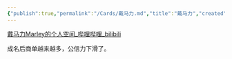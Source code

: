 ```yaml
---
{"publish":true,"permalink":"/Cards/戴马力.md","title":"戴马力","created":"2022-12-11","modified":"2025-07-12","cssclasses":""}
---
```



[戴马力Marley的个人空间_哔哩哔哩_bilibili](https://space.bilibili.com/350233933/?spm_id_from=333.999.0.0)

成名后商单越来越多，公信力下滑了。
